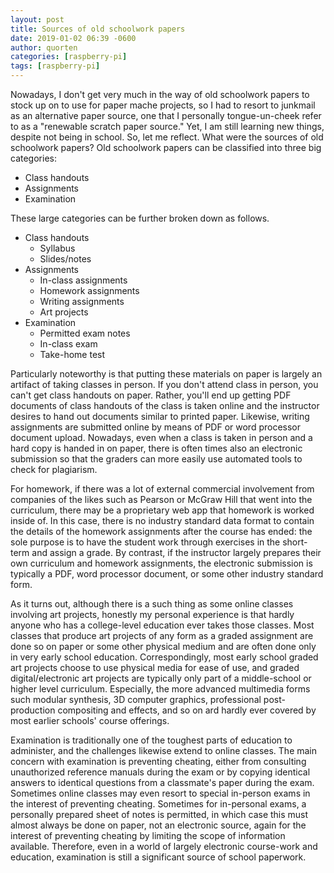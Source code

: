 ```yaml
---
layout: post
title: Sources of old schoolwork papers
date: 2019-01-02 06:39 -0600
author: quorten
categories: [raspberry-pi]
tags: [raspberry-pi]
---
```


Nowadays, I don't get very much in the way of old schoolwork papers to
stock up on to use for paper mache projects, so I had to resort to
junkmail as an alternative paper source, one that I personally
tongue-un-cheek refer to as a "renewable scratch paper source."  Yet,
I am still learning new things, despite not being in school.  So, let
me reflect.  What were the sources of old schoolwork papers?  Old
schoolwork papers can be classified into three big categories:

* Class handouts
* Assignments
* Examination

These large categories can be further broken down as follows.

* Class handouts
    * Syllabus
    * Slides/notes
* Assignments
    * In-class assignments
    * Homework assignments
    * Writing assignments
    * Art projects
* Examination
    * Permitted exam notes
    * In-class exam
    * Take-home test

<!-- more -->

Particularly noteworthy is that putting these materials on paper is
largely an artifact of taking classes in person.  If you don't attend
class in person, you can't get class handouts on paper.  Rather,
you'll end up getting PDF documents of class handouts of the class is
taken online and the instructor desires to hand out documents similar
to printed paper.  Likewise, writing assignments are submitted online
by means of PDF or word processor document upload.  Nowadays, even
when a class is taken in person and a hard copy is handed in on paper,
there is often times also an electronic submission so that the graders
can more easily use automated tools to check for plagiarism.

For homework, if there was a lot of external commercial involvement
from companies of the likes such as Pearson or McGraw Hill that went
into the curriculum, there may be a proprietary web app that homework
is worked inside of.  In this case, there is no industry standard data
format to contain the details of the homework assignments after the
course has ended: the sole purpose is to have the student work through
exercises in the short-term and assign a grade.  By contrast, if the
instructor largely prepares their own curriculum and homework
assignments, the electronic submission is typically a PDF, word
processor document, or some other industry standard form.

As it turns out, although there is a such thing as some online classes
involving art projects, honestly my personal experience is that hardly
anyone who has a college-level education ever takes those classes.
Most classes that produce art projects of any form as a graded
assignment are done so on paper or some other physical medium and are
often done only in very early school education.  Correspondingly, most
early school graded art projects choose to use physical media for ease
of use, and graded digital/electronic art projects are typically only
part of a middle-school or higher level curriculum.  Especially, the
more advanced multimedia forms such modular synthesis, 3D computer
graphics, professional post-production compositing and effects, and so
on ard hardly ever covered by most earlier schools' course offerings.

Examination is traditionally one of the toughest parts of education to
administer, and the challenges likewise extend to online classes.  The
main concern with examination is preventing cheating, either from
consulting unauthorized reference manuals during the exam or by
copying identical answers to identical questions from a classmate's
paper during the exam.  Sometimes online classes may even resort to
special in-person exams in the interest of preventing cheating.
Sometimes for in-personal exams, a personally prepared sheet of notes
is permitted, in which case this must almost always be done on paper,
not an electronic source, again for the interest of preventing
cheating by limiting the scope of information available.  Therefore,
even in a world of largely electronic course-work and education,
examination is still a significant source of school paperwork.
